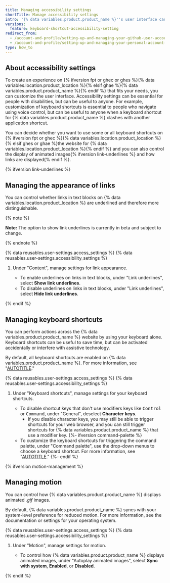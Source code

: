 ```yaml
---
title: Managing accessibility settings
shortTitle: Manage accessibility settings
intro: '{% data variables.product.product_name %}''s user interface can adapt to your vision, hearing, motor, cognitive, or learning needs.'
versions:
  feature: keyboard-shortcut-accessibility-setting
redirect_from:
  - /account-and-profile/setting-up-and-managing-your-github-user-account/managing-user-account-settings/managing-accessibility-settings
  - /account-and-profile/setting-up-and-managing-your-personal-account-on-github/managing-personal-account-settings/managing-accessibility-settings
type: how_to
---
```


## About accessibility settings

To create an experience on {% ifversion fpt or ghec or ghes %}{% data variables.location.product_location %}{% elsif ghae %}{% data variables.product.product_name %}{% endif %} that fits your needs, you can customize the user interface. Accessibility settings can be essential for people with disabilities, but can be useful to anyone. For example, customization of keyboard shortcuts is essential to people who navigate using voice control, but can be useful to anyone when a keyboard shortcut for {% data variables.product.product_name %} clashes with another application shortcut.

You can decide whether you want to use some or all keyboard shortcuts on {% ifversion fpt or ghec %}{% data variables.location.product_location %}{% elsif ghes or ghae %}the website for {% data variables.location.product_location %}{% endif %} and you can also control the display of animated images{% ifversion link-underlines %} and how links are displayed{% endif %}.

{% ifversion link-underlines %}

## Managing the appearance of links

You can control whether links in text blocks on {% data variables.location.product_location %} are underlined and therefore more distinguishable.

{% note %}

**Note:** The option to show link underlines is currently in beta and subject to change.

{% endnote %}

{% data reusables.user-settings.access_settings %}
{% data reusables.user-settings.accessibility_settings %}
1. Under "Content", manage settings for link appearance.
  
    - To enable underlines on links in text blocks, under "Link underlines", select **Show link underlines**.
    - To disable underlines on links in text blocks, under "Link underlines", select **Hide link underlines**.
  
{% endif %}

## Managing keyboard shortcuts

You can perform actions across the {% data variables.product.product_name %} website by using your keyboard alone. Keyboard shortcuts can be useful to save time, but can be activated accidentally or interfere with assistive technology.

By default, all keyboard shortcuts are enabled on {% data variables.product.product_name %}. For more information, see "[AUTOTITLE](/get-started/using-github/keyboard-shortcuts)."

{% data reusables.user-settings.access_settings %}
{% data reusables.user-settings.accessibility_settings %}
1. Under "Keyboard shortcuts", manage settings for your keyboard shortcuts.

   - To disable shortcut keys that don't use modifiers keys like <kbd>Control</kbd> or <kbd>Command</kbd>, under "General", deselect **Character keys**.
     - If you disable character keys, you may still be able to trigger shortcuts for your web browser, and you can still trigger shortcuts for {% data variables.product.product_name %} that use a modifier key.
   {%- ifversion command-palette %}
   - To customize the keyboard shortcuts for triggering the command palette, under "Command palette", use the drop-down menus to choose a keyboard shortcut. For more information, see "[AUTOTITLE](/get-started/using-github/github-command-palette)."
   {%- endif %}

{% ifversion motion-management %}

## Managing motion

You can control how {% data variables.product.product_name %} displays animated _.gif_ images.

By default, {% data variables.product.product_name %} syncs with your system-level preference for reduced motion. For more information, see the documentation or settings for your operating system.

{% data reusables.user-settings.access_settings %}
{% data reusables.user-settings.accessibility_settings %}
1. Under "Motion", manage settings for motion.

   - To control how {% data variables.product.product_name %} displays animated images, under "Autoplay animated images", select **Sync with system**, **Enabled**, or **Disabled**.

{% endif %}
